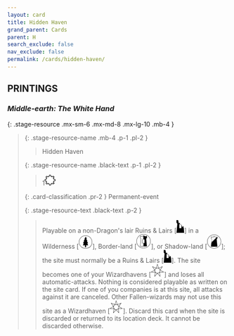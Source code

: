 ```yaml
---
layout: card
title: Hidden Haven
grand_parent: Cards
parent: H
search_exclude: false
nav_exclude: false
permalink: /cards/hidden-haven/
---
```


## PRINTINGS


### _Middle-earth: The White Hand_

{: .stage-resource .mx-sm-6 .mx-md-8 .mx-lg-10 .mb-4 }
> {: .stage-resource-name .mb-4 .p-1 .pl-2 }
> > <div class="card-mp"></div>
> > <div class="card-name">Hidden Haven</div>
>
> {: .stage-resource-name .black-text .p-1 .pl-2 }
> > 1![](/assets/images/stage-point.svg)
>
> {: .card-classification .pr-2 }
> Permanent-event
>
> {: .stage-resource-text .black-text .p-2 }
> > Playable on a non-Dragon's lair Ruins & Lairs \[![](/assets/images/ruinlair.svg)] in a Wilderness \[![](/assets/images/wilderness.svg)], Border-land \[![](/assets/images/border-land.svg)], or Shadow-land \[![](/assets/images/shadow-land.svg)]; the site must normally be a Ruins & Lairs \[![](/assets/images/ruinlair.svg)]. The site becomes one of your Wizardhavens \[![](/assets/images/free-haven.svg)] and loses all automatic-attacks. Nothing is considered playable as written on the site card. If one of you companies is at this site, all attacks against it are canceled. Other Fallen-wizards may not use this site as a Wizardhaven \[![](/assets/images/free-haven.svg)]. Discard this card when the site is discarded or returned to its location deck. It cannot be discarded otherwise.  
> 
